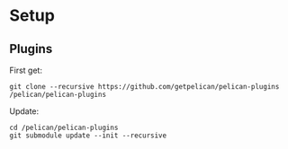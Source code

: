 # Setup

## Plugins
First get:
```
git clone --recursive https://github.com/getpelican/pelican-plugins /pelican/pelican-plugins
```

Update:
```
cd /pelican/pelican-plugins
git submodule update --init --recursive
```
